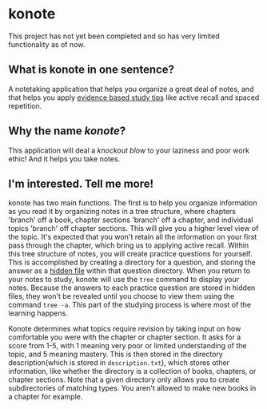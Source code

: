 # konote
This project has not yet been completed and so has very limited functionality as of now.


## What is konote in one sentence?
A notetaking application that helps you organize a great deal of notes, and that helps you apply 
[evidence based study tips](https://www.youtube.com/watch?v=ukLnPbIffxE) like active recall and spaced repetition.


## Why the name _konote_?
This application will deal a _knockout blow_ to your laziness and poor work ethic!
And it helps you take notes.


## I'm interested. Tell me more!
konote has two main functions. The first is to help you organize information as you read it
by organizing notes in a tree structure, where chapters 'branch' off a book, chapter sections
'branch' off a chapter, and individual topics 'branch' off chapter sections. This will give 
you a higher level view of the topic. It's expected that you won't retain all the information 
on your first pass through the chapter, which bring us to applying active recall. Within this 
tree structure of notes, you will create practice questions for yourself. This is accomplished
by creating a directory for a question, and storing the answer as a [hidden file](https://www.wikiwand.com/en/Hidden_file_and_hidden_directory)
within that question directory. When you return to your notes to study, konote will use the 
```tree``` command to display your notes. Because the answers to each practice question are 
stored in hidden files, they won't be revealed until you choose to view them
using the command ```tree -a```. This part of the studying process is where most of the learning
happens. 


Konote determines what topics require revision by taking input on how comfortable you were 
with the chapter or chapter section. It asks for a score from 1-5, with 1 meaning very poor 
or limited understanding of the topic, and 5 meaning mastery. This is then stored in the directory
description(which is stored in ```description.txt```), which stores other information, like whether 
the directory is a collection of books, chapters, or chapter sections. Note that a given directory
only allows you to create subdirectories of matching types. You aren't allowed to make new books
in a chapter for example.
